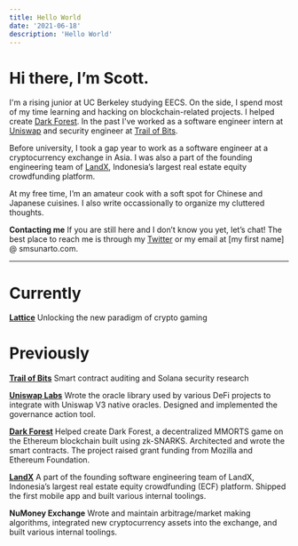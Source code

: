 ```yaml
---
title: Hello World
date: '2021-06-18'
description: 'Hello World'
---
```


# Hi there, I’m Scott.

I'm a rising junior at UC Berkeley studying EECS. On the side, I spend most of my time learning and hacking on blockchain-related projects. I helped create [Dark Forest](https://twitter.com/darkforest_eth). In the past I've worked as a software engineer intern at [Uniswap](https://uniswap.org) and security engineer at [Trail of Bits](https://trailofbits.com).

Before university, I took a gap year to work as a software engineer at a cryptocurrency exchange in Asia. I was also a part of the founding engineering team of [LandX](https://landx.id), Indonesia’s largest real estate equity crowdfunding platform.

At my free time, I’m an amateur cook with a soft spot for Chinese and Japanese cuisines. I also write occassionally to organize my cluttered thoughts.
<br />

**Contacting me**
If you are still here and I don’t know you yet, let’s chat!
The best place to reach me is through my [Twitter](https://twitter.com/smsunarto) or my email at [my first name] @ smsunarto.com.

---

# Currently

**[Lattice](https://twitter.com/latticexyz)**
Unlocking the new paradigm of crypto gaming
<br/>

# Previously

**[Trail of Bits](https://trailofbits.com)**
Smart contract auditing and Solana security research
<br/>

**[Uniswap Labs](https://uniswap.org)**
Wrote the oracle library used by various DeFi projects to integrate with Uniswap V3 native oracles. Designed and implemented the governance action tool.
<br/>

**[Dark Forest](https://twitter.com/darkforest_eth)**
Helped create Dark Forest, a decentralized MMORTS game on the Ethereum blockchain built using zk-SNARKS. Architected and wrote the smart contracts. The project raised grant funding from Mozilla and Ethereum Foundation.
<br/>

**[LandX](https://landx.id)**
A part of the founding software engineering team of LandX, Indonesia’s largest real estate equity crowdfunding (ECF) platform. Shipped the first mobile app and built various internal toolings.
<br/>

**NuMoney Exchange**
Wrote and maintain arbitrage/market making algorithms, integrated new cryptocurrency assets into the exchange, and built various internal toolings.
